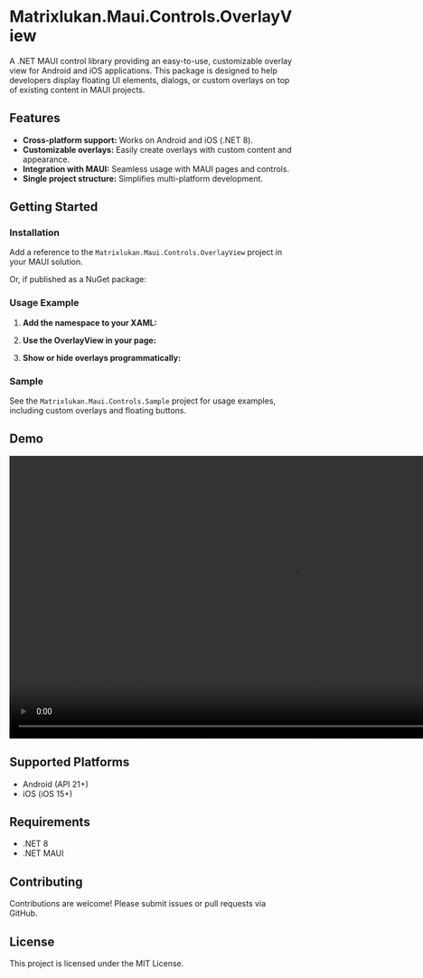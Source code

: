 # Matrixlukan.Maui.Controls.OverlayView

A .NET MAUI control library providing an easy-to-use, customizable overlay view for Android and iOS applications. This package is designed to help developers display floating UI elements, dialogs, or custom overlays on top of existing content in MAUI projects.

## Features

- **Cross-platform support:** Works on Android and iOS (.NET 8).
- **Customizable overlays:** Easily create overlays with custom content and appearance.
- **Integration with MAUI:** Seamless usage with MAUI pages and controls.
- **Single project structure:** Simplifies multi-platform development.

## Getting Started

### Installation

Add a reference to the `Matrixlukan.Maui.Controls.OverlayView` project in your MAUI solution.

Or, if published as a NuGet package:

### Usage Example

1. **Add the namespace to your XAML:**

2. **Use the OverlayView in your page:**

3. **Show or hide overlays programmatically:**

### Sample

See the `Matrixlukan.Maui.Controls.Sample` project for usage examples, including custom overlays and floating buttons.

## Demo
<video src="Docs\OverlayView\Sample.mp4" controls height="500"></video>

## Supported Platforms

- Android (API 21+)
- iOS (iOS 15+)

## Requirements

- .NET 8
- .NET MAUI

## Contributing

Contributions are welcome! Please submit issues or pull requests via GitHub.

## License

This project is licensed under the MIT License.
